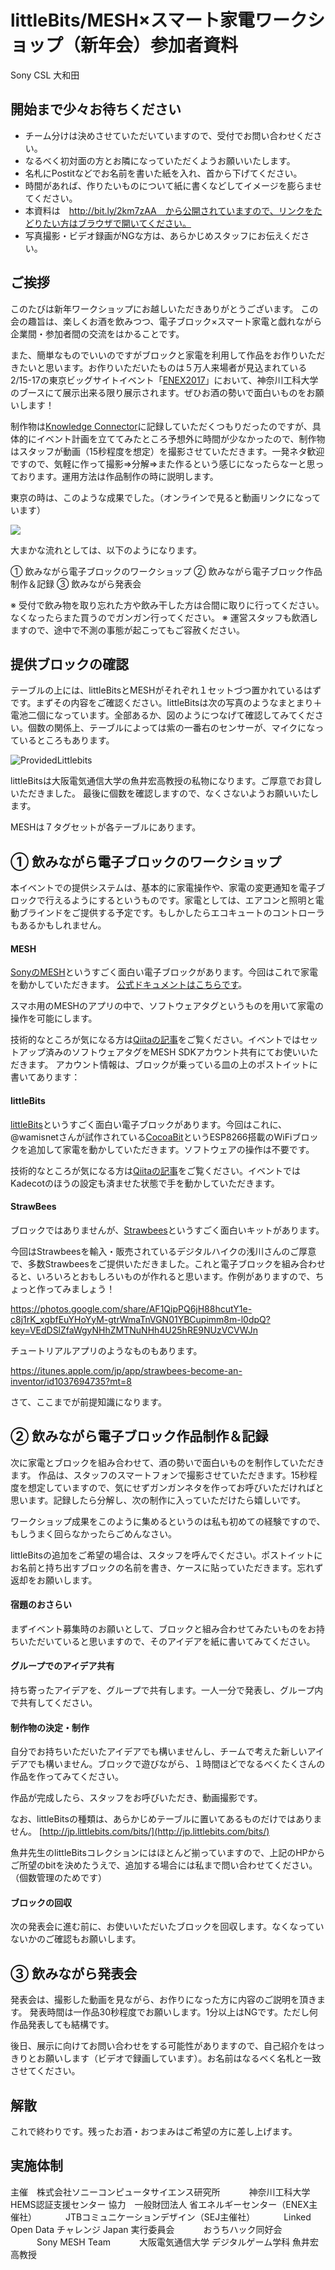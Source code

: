# littleBits/MESH×スマート家電ワークショップ（新年会）参加者資料

Sony CSL 大和田

## 開始まで少々お待ちください

+ チーム分けは決めさせていただいていますので、受付でお問い合わせください。
+ なるべく初対面の方とお隣になっていただくようお願いいたします。
+ 名札にPostitなどでお名前を書いた紙を入れ、首から下げてください。
+ 時間があれば、作りたいものについて紙に書くなどしてイメージを膨らませてください。
+ 本資料は　http://bit.ly/2km7zAA　から公開されていますので、リンクをたどりたい方はブラウザで開いてください。
+ 写真撮影・ビデオ録画がNGな方は、あらかじめスタッフにお伝えください。


## ご挨拶

このたびは新年ワークショップにお越しいただきありがとうございます。
この会の趣旨は、楽しくお酒を飲みつつ、電子ブロック×スマート家電と戯れながら企業間・参加者間の交流をはかることです。

また、簡単なものでいいのですがブロックと家電を利用して作品をお作りいただきたいと思います。お作りいただいたものは５万人来場者が見込まれている2/15-17の東京ビッグサイトイベント「[ENEX2017](http://www.low-cf.jp/)」において、神奈川工科大学のブースにて展示出来る限り展示されます。ぜひお酒の勢いで面白いものをお願いします！

制作物は[Knowledge Connector](http://idea.linkdata.org/all)に記録していただくつもりだったのですが、具体的にイベント計画を立ててみたところ予想外に時間が少なかったので、制作物はスタッフが動画（15秒程度を想定）を撮影させていただきます。一発ネタ歓迎ですので、気軽に作って撮影⇒分解⇒また作るという感じになったらなーと思っております。運用方法は作品制作の時に説明します。

東京の時は、このような成果でした。（オンラインで見ると動画リンクになっています）

[![](http://img.youtube.com/vi/kPcY8u09LH4/0.jpg)](https://www.youtube.com/watch?v=kPcY8u09LH4)

大まかな流れとしては、以下のようになります。

① 飲みながら電子ブロックのワークショップ
② 飲みながら電子ブロック作品制作＆記録
③ 飲みながら発表会

※ 受付で飲み物を取り忘れた方や飲み干した方は合間に取りに行ってください。なくなったらまた買うのでガンガン行ってください。
※ 運営スタッフも飲酒しますので、途中で不測の事態が起こってもご容赦ください。  

## 提供ブロックの確認

テーブルの上には、littleBitsとMESHがそれぞれ１セットづつ置かれているはずです。まずその内容をご確認ください。littleBitsは次の写真のようなまとまり＋電池二個になっています。全部あるか、図のようにつなげて確認してみてください。個数の関係上、テーブルによっては紫の一番右のセンサーが、マイクになっているところもあります。

![ProvidedLittlebits](ProvidedLittlebits.png)

littleBitsは大阪電気通信大学の魚井宏高教授の私物になります。ご厚意でお貸しいただきました。
最後に個数を確認しますので、なくさないようお願いいたします。

MESHは７タグセットが各テーブルにあります。

## ① 飲みながら電子ブロックのワークショップ

本イベントでの提供システムは、基本的に家電操作や、家電の変更通知を電子ブロックで行えるようにするというものです。家電としては、エアコンと照明と電動ブラインドをご提供する予定です。もしかしたらエコキュートのコントローラもあるかもしれません。

#### MESH
[SonyのMESH](http://meshprj.com/jp/)というすごく面白い電子ブロックがあります。今回はこれで家電を動かしていただきます。
[公式ドキュメントはこちらです](http://support.meshprj.com/hc/ja/articles/211940358-MESH%E3%81%AE%E5%88%9D%E6%9C%9F%E8%A8%AD%E5%AE%9A%E3%82%84%E4%BD%BF%E3%81%84%E6%96%B9%E3%81%8C%E3%82%8F%E3%81%8B%E3%82%8A%E3%81%BE%E3%81%9B%E3%82%93-%E8%AA%AC%E6%98%8E%E6%9B%B8%E3%81%AF%E3%81%82%E3%82%8A%E3%81%BE%E3%81%99%E3%81%8B-)。

スマホ用のMESHのアプリの中で、ソフトウェアタグというものを用いて家電の操作を可能にします。

技術的なところが気になる方は[Qiitaの記事](http://qiita.com/sgrowd/items/6a3e8576be49760db5eb)をご覧ください。イベントではセットアップ済みのソフトウェアタグをMESH SDKアカウント共有にてお使いいただきます。
アカウント情報は、ブロックが乗っている皿の上のポストイットに書いてあります：

#### littleBits
[littleBits](http://jp.littlebits.com/)というすごく面白い電子ブロックがあります。今回はこれに、@wamisnetさんが試作されている[CocoaBit](http://qiita.com/wamisnet/items/9bff0d8c4542d905e325)というESP8266搭載のWiFiブロックを追加して家電を動かしていただきます。ソフトウェアの操作は不要です。

技術的なところが気になる方は[Qiitaの記事](http://qiita.com/sgrowd/items/9ef56370a49f4f10c96c)をご覧ください。イベントではKadecotのほうの設定も済ませた状態で手を動かしていただきます。

#### StrawBees

ブロックではありませんが、[Strawbees](https://strawbees.com/)というすごく面白いキットがあります。

今回はStrawbeesを輸入・販売されているデジタルハイクの浅川さんのご厚意で、多数Strawbeesをご提供いただきました。これと電子ブロックを組み合わせると、いろいろとおもしろいものが作れると思います。作例がありますので、ちょっと作ってみましょう！

https://photos.google.com/share/AF1QipPQ6jH88hcutY1e-c8j1rK_xgbfEuYHoYyM-gtrWmaTnVGN01YBCupimm8m-l0dpQ?key=VEdDSlZfaWgyNHhZMTNuNHh4U25hRE9NUzVCVWJn

チュートリアルアプリのようなものもあります。

https://itunes.apple.com/jp/app/strawbees-become-an-inventor/id1037694735?mt=8

さて、ここまでが前提知識になります。

## ② 飲みながら電子ブロック作品制作＆記録

次に家電とブロックを組み合わせて、酒の勢いで面白いものを制作していただきます。
作品は、スタッフのスマートフォンで撮影させていただきます。15秒程度を想定していますので、気にせずガンガンネタを作ってお呼びいただければと思います。記録したら分解し、次の制作に入っていただけたら嬉しいです。

ワークショップ成果をこのように集めるというのは私も初めての経験ですので、もしうまく回らなかったらごめんなさい。

littleBitsの追加をご希望の場合は、スタッフを呼んでください。ポストイットにお名前と持ち出すブロックの名前を書き、ケースに貼っていただきます。忘れず返却をお願いします。

#### 宿題のおさらい
まずイベント募集時のお願いとして、ブロックと組み合わせてみたいものをお持ちいただいていると思いますので、そのアイデアを紙に書いてみてください。

#### グループでのアイデア共有
持ち寄ったアイデアを、グループで共有します。一人一分で発表し、グループ内で共有してください。

#### 制作物の決定・制作
自分でお持ちいただいたアイデアでも構いませんし、チームで考えた新しいアイデアでも構いません。ブロックで遊びながら、１時間ほどでなるべくたくさんの作品を作ってみてください。

作品が完成したら、スタッフをお呼びいただき、動画撮影です。

なお、littleBitsの種類は、あらかじめテーブルに置いてあるものだけではありません。
[http://jp.littlebits.com/bits/](http://jp.littlebits.com/bits/)

魚井先生のlittleBitsコレクションにはほとんど揃っていますので、上記のHPからご所望のbitを決めたうえで、追加する場合には私まで問い合わせてください。（個数管理のためです）

#### ブロックの回収

次の発表会に進む前に、お使いいただいたブロックを回収します。なくなっていないかのご確認もお願いします。

## ③ 飲みながら発表会

発表会は、撮影した動画を見ながら、お作りになった方に内容のご説明を頂きます。
発表時間は一作品30秒程度でお願いします。1分以上はNGです。ただし何作品発表しても結構です。

後日、展示に向けてお問い合わせをする可能性がありますので、自己紹介をはっきりとお願いします（ビデオで録画しています）。お名前はなるべく名札と一致させてください。

## 解散

これで終わりです。残ったお酒・おつまみはご希望の方に差し上げます。

## 実施体制

主催　株式会社ソニーコンピュータサイエンス研究所
　　　神奈川工科大学 HEMS認証支援センター
協力　一般財団法人 省エネルギーセンター（ENEX主催社）
　　　JTBコミュニケーションデザイン（SEJ主催社）
　　　Linked Open Data チャレンジ Japan 実行委員会
　　　おうちハック同好会
　　　Sony MESH Team
　　　大阪電気通信大学 デジタルゲーム学科 魚井宏高教授

